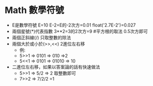 # Math 數學符號
+ E是數學符號 E=10  E-2=E的-2次方=0.01
  float('2.7E-2')=0.027
+ 兩個星號(*)代表指數 3**2=3的2次方=9  #平方根的取法 0.5次方即可
+ 兩個正斜線(/) 只取整數的除法
+ 兩個大於或小於(>>,<<) 2進位左右移
  + 例: 
  + 5>>1 => 0101 => 010 =>2
  + 5<<1 => 0101 => 01010 => 10
+ 二進位左右移，如果以答案論的話有快速做法
  + 5>>1 => 5/2 => 2 取整數即可
  + 7>>2 => 7/2/2 =1